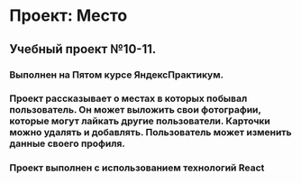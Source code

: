 # Проект: Место
## Учебный проект №10-11.
### Выполнен на Пятом курсе ЯндексПрактикум.
### Проект рассказывает о местах в которых побывал пользователь. Он может выложить свои фотографии, которые могут лайкать другие пользователи. Карточки можно удалять и добавлять. Пользователь может изменить данные своего профиля.
### Проект выполнен с использованием технологий React
